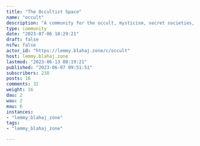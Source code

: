 ```yaml
---
title: "The Occultist Space" 
name: "occult"
description: "A community for the occult, mysticism, secret societies, heavy metal, and all things spooky."
type: community
date: "2023-07-06 18:29:21"
draft: false
nsfw: false
actor_id: "https://lemmy.blahaj.zone/c/occult"
host: lemmy.blahaj.zone
lastmod: "2023-06-13 08:19:21"
published: "2023-06-07 09:51:51"
subscribers: 238
posts: 16
comments: 32
weight: 16
dau: 2
wau: 2
mau: 6
instances:
- "lemmy_blahaj_zone"
tags: 
- "lemmy_blahaj_zone"

---
```

